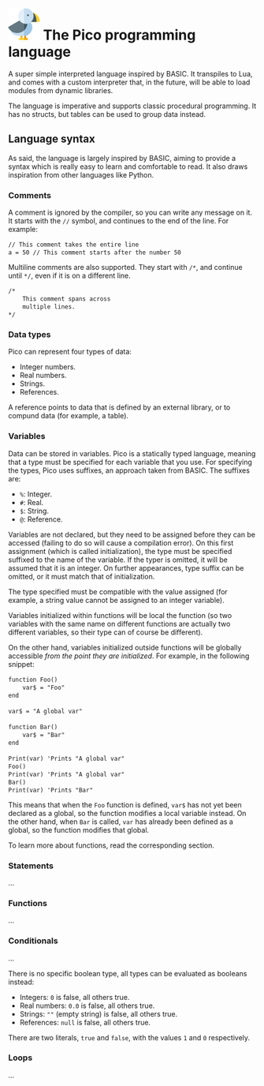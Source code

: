 # ![pico](logo.png) The Pico programming language

A super simple interpreted language inspired by BASIC. It transpiles to Lua, and comes with a
custom interpreter that, in the future, will be able to load modules from dynamic libraries.

The language is imperative and supports classic procedural programming. It has no structs, but
tables can be used to group data instead.

## Language syntax

As said, the language is largely inspired by BASIC, aiming to provide a syntax which is really easy
to learn and comfortable to read. It also draws inspiration from other languages like Python.

### Comments

A comment is ignored by the compiler, so you can write any message on it. It starts with the `//`
symbol, and continues to the end of the line. For example:

```
// This comment takes the entire line
a = 50 // This comment starts after the number 50
```

Multiline comments are also supported. They start with `/*`, and continue until `*/`, even if
it is on a different line.

```
/*
    This comment spans across
    multiple lines.
*/
```

### Data types

Pico can represent four types of data:

* Integer numbers.
* Real numbers.
* Strings.
* References.

A reference points to data that is defined by an external library, or to compund data
(for example, a table).

### Variables

Data can be stored in variables. Pico is a statically typed language, meaning that a type must be
specified for each variable that you use. For specifying the types, Pico uses suffixes, an approach
taken from BASIC. The suffixes are:

* `%`: Integer.
* `#`: Real.
* `$`: String.
* `@`: Reference.

Variables are not declared, but they need to be assigned before they can be accessed (failing to do
so will cause a compilation error). On this first assignment (which is called initialization), the
type must be specified suffixed to the name of the variable. If the typer is omitted, it will be
assumed that it is an integer. On further appearances, type suffix can be omitted, or it must match
that of initialization.

The type specified must be compatible with the value assigned (for example, a string value cannot
be assigned to an integer variable).

Variables initialized within functions will be local the function (so two variables with the same
name on different functions are actually two different variables, so their type can of course be
different).

On the other hand, variables initialized outside functions will be globally accessible *from the
point they are initialized*. For example, in the following snippet:

```
function Foo()
    var$ = "Foo"
end

var$ = "A global var"

function Bar()
    var$ = "Bar"
end

Print(var) 'Prints "A global var"
Foo()
Print(var) 'Prints "A global var"
Bar()
Print(var) 'Prints "Bar"
```

This means that when the `Foo` function is defined, `var$` has not yet been declared as a global,
so the function modifies a local variable instead. On the other hand, when `Bar` is called, `var`
has already been defined as a global, so the function modifies that global.

To learn more about functions, read the corresponding section.

### Statements

...

### Functions

...

### Conditionals

...

There is no specific boolean type, all types can be evaluated as booleans instead:

* Integers: `0` is false, all others true.
* Real numbers: `0.0` is false, all others true.
* Strings: `""` (empty string) is false, all others true.
* References: `null` is false, all others true.

There are two literals, `true` and `false`, with the values `1` and `0` respectively.

### Loops

...
